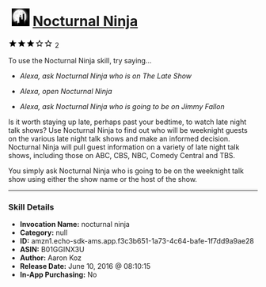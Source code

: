 # &nbsp;<img src="skill_icon" alt="Nocturnal Ninja icon" width="36"> [Nocturnal Ninja](http://alexa.amazon.com/#skills/amzn1.echo-sdk-ams.app.f3c3b651-1a73-4c64-bafe-1f7dd9a9ae28)
![3 stars](../../images/ic_star_black_18dp_1x.png)![3 stars](../../images/ic_star_black_18dp_1x.png)![3 stars](../../images/ic_star_black_18dp_1x.png)![3 stars](../../images/ic_star_border_black_18dp_1x.png)![3 stars](../../images/ic_star_border_black_18dp_1x.png) 2

To use the Nocturnal Ninja skill, try saying...

* *Alexa, ask Nocturnal Ninja who is on The Late Show*

* *Alexa, open Nocturnal Ninja*

* *Alexa, ask Nocturnal Ninja who is going to be on Jimmy Fallon*

Is it worth staying up late, perhaps past your bedtime, to watch late night talk shows? Use Nocturnal Ninja to find out who will be weeknight guests on the various late night talk shows and make an informed decision. 
Nocturnal Ninja will pull guest information on a variety of late night talk shows, including those on ABC, CBS, NBC, Comedy Central and TBS.

You simply ask Nocturnal Ninja who is going to be on the weeknight talk show using either the show name or the host of the show.

***

### Skill Details

* **Invocation Name:** nocturnal ninja
* **Category:** null
* **ID:** amzn1.echo-sdk-ams.app.f3c3b651-1a73-4c64-bafe-1f7dd9a9ae28
* **ASIN:** B01GGINX3U
* **Author:** Aaron Koz
* **Release Date:** June 10, 2016 @ 08:10:15
* **In-App Purchasing:** No
